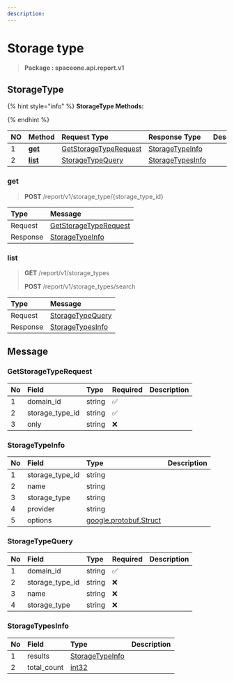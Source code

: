 ```yaml
---
description:  
---
```

# Storage type

>  **Package : spaceone.api.report.v1**

## StorageType

{% hint style="info" %}
**StorageType Methods:**

{%  endhint %}


| NO |  Method | Request Type | Response Type | Description |
| :--- | :--- | :--- | :--- | :--- |
| 1 | [**get**](storage-type.md#get)|   [GetStorageTypeRequest](storage-type.md#getstoragetyperequest) |   [StorageTypeInfo](storage-type.md#storagetypeinfo) |  |
| 2 | [**list**](storage-type.md#list)|   [StorageTypeQuery](storage-type.md#storagetypequery) |   [StorageTypesInfo](storage-type.md#storagetypesinfo) |  | 
 

 
### get
> **POST** /report/v1/storage_type/{storage_type_id}
>


| Type | Message |
| :--- | :--- |
| Request | [GetStorageTypeRequest](storage-type.md#getstoragetyperequest) |
| Response |  [StorageTypeInfo](storage-type.md#storagetypeinfo)  |
 
 

 
### list
> **GET** /report/v1/storage_types
>
> **POST** /report/v1/storage_types/search



| Type | Message |
| :--- | :--- |
| Request | [StorageTypeQuery](storage-type.md#storagetypequery) |
| Response |  [StorageTypesInfo](storage-type.md#storagetypesinfo)  |


## 

## Message

### GetStorageTypeRequest
| No | Field | Type | Required | Description |
| :--- | :--- | :--- | :--- | :--- |
| 1 | domain_id |string|✅| |
| 2 | storage_type_id |string|✅| |
| 3 | only |string|❌| |

### StorageTypeInfo
| No | Field | Type |  Description |
| :--- | :--- | :--- | :--- |
| 1 | storage_type_id |string| |
| 2 | name |string| |
| 3 | storage_type |string| |
| 4 | provider |string| |
| 5 | options |[google.protobuf.Struct](https://github.com/protocolbuffers/protobuf/blob/master/src/google/protobuf/struct.proto)| |

### StorageTypeQuery
| No | Field | Type | Required | Description |
| :--- | :--- | :--- | :--- | :--- |
| 1 | domain_id |string|✅| |
| 2 | storage_type_id |string|❌| |
| 3 | name |string|❌| |
| 4 | storage_type |string|❌| |

### StorageTypesInfo
| No | Field | Type |  Description |
| :--- | :--- | :--- | :--- |
| 1 | results |[StorageTypeInfo](storage-type.md#storagetypeinfo)| |
| 2 | total_count |[int32](https://github.com/protocolbuffers/protobuf/blob/master/src/google/protobuf/type.proto)| |
